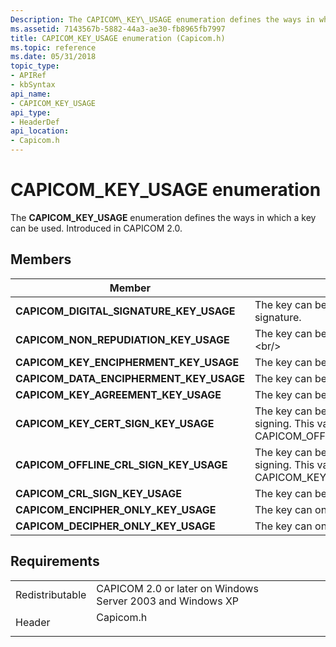 ```yaml
---
Description: The CAPICOM\_KEY\_USAGE enumeration defines the ways in which a key can be used. Introduced in CAPICOM 2.0.
ms.assetid: 7143567b-5882-44a3-ae30-fb8965fb7997
title: CAPICOM_KEY_USAGE enumeration (Capicom.h)
ms.topic: reference
ms.date: 05/31/2018
topic_type: 
- APIRef
- kbSyntax
api_name: 
- CAPICOM_KEY_USAGE
api_type: 
- HeaderDef
api_location: 
- Capicom.h
---
```


# CAPICOM\_KEY\_USAGE enumeration

The **CAPICOM\_KEY\_USAGE** enumeration defines the ways in which a key can be used. Introduced in CAPICOM 2.0.

## Members



| Member                                      | Description                                                                                                                      | Value      |
|---------------------------------------------|----------------------------------------------------------------------------------------------------------------------------------|------------|
| **CAPICOM\_DIGITAL\_SIGNATURE\_KEY\_USAGE** | The key can be used to create a digital signature.<br/>                                                                    | 0x00000080 |
| **CAPICOM\_NON\_REPUDIATION\_KEY\_USAGE**   | The key can be used for [*nonrepudiation*](https://msdn.microsoft.com/library/ms721596(v=VS.85).aspx).<br/> | 0x00000040 |
| **CAPICOM\_KEY\_ENCIPHERMENT\_KEY\_USAGE**  | The key can be used to encrypt a key.<br/>                                                                                 | 0x00000020 |
| **CAPICOM\_DATA\_ENCIPHERMENT\_KEY\_USAGE** | The key can be used to encrypt data.<br/>                                                                                  | 0x00000010 |
| **CAPICOM\_KEY\_AGREEMENT\_KEY\_USAGE**     | The key can be used for key agreement.<br/>                                                                                | 0x00000008 |
| **CAPICOM\_KEY\_CERT\_SIGN\_KEY\_USAGE**    | The key can be used for key certificate signing. This value is equivalent to CAPICOM\_OFFLINE\_CRL\_SIGN\_KEY\_USAGE.<br/> | 0x00000004 |
| **CAPICOM\_OFFLINE\_CRL\_SIGN\_KEY\_USAGE** | The key can be used for key certificate signing. This value is equivalent to CAPICOM\_KEY\_CERT\_SIGN\_KEY\_USAGE.<br/>    | 0x00000002 |
| **CAPICOM\_CRL\_SIGN\_KEY\_USAGE**          | The key can be used for signing.<br/>                                                                                      | 0x00000002 |
| **CAPICOM\_ENCIPHER\_ONLY\_KEY\_USAGE**     | The key can only be used to encrypt.<br/>                                                                                  | 0x00000001 |
| **CAPICOM\_DECIPHER\_ONLY\_KEY\_USAGE**     | The key can only be used to decrypt.<br/>                                                                                  | 0x00008000 |



## Requirements



|                            |                                                                                      |
|----------------------------|--------------------------------------------------------------------------------------|
| Redistributable<br/> | CAPICOM 2.0 or later on Windows Server 2003 and Windows XP<br/>                |
| Header<br/>          | <dl> <dt>Capicom.h</dt> </dl> |



 

 




